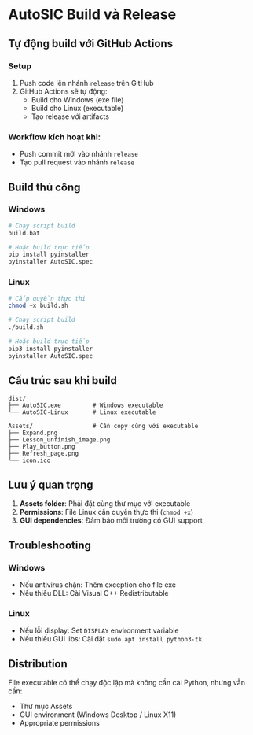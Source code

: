 # AutoSIC Build và Release

## Tự động build với GitHub Actions

### Setup
1. Push code lên nhánh `release` trên GitHub
2. GitHub Actions sẽ tự động:
   - Build cho Windows (exe file)
   - Build cho Linux (executable)
   - Tạo release với artifacts

### Workflow kích hoạt khi:
- Push commit mới vào nhánh `release`
- Tạo pull request vào nhánh `release`

## Build thủ công

### Windows
```bash
# Chạy script build
build.bat

# Hoặc build trực tiếp
pip install pyinstaller
pyinstaller AutoSIC.spec
```

### Linux
```bash
# Cấp quyền thực thi
chmod +x build.sh

# Chạy script build
./build.sh

# Hoặc build trực tiếp
pip3 install pyinstaller
pyinstaller AutoSIC.spec
```

## Cấu trúc sau khi build

```
dist/
├── AutoSIC.exe         # Windows executable
└── AutoSIC-Linux       # Linux executable

Assets/                 # Cần copy cùng với executable
├── Expand.png
├── Lesson_unfinish_image.png
├── Play_button.png
├── Refresh_page.png
└── icon.ico
```

## Lưu ý quan trọng

1. **Assets folder**: Phải đặt cùng thư mục với executable
2. **Permissions**: File Linux cần quyền thực thi (`chmod +x`)
3. **GUI dependencies**: Đảm bảo môi trường có GUI support

## Troubleshooting

### Windows
- Nếu antivirus chặn: Thêm exception cho file exe
- Nếu thiếu DLL: Cài Visual C++ Redistributable

### Linux
- Nếu lỗi display: Set `DISPLAY` environment variable
- Nếu thiếu GUI libs: Cài đặt `sudo apt install python3-tk`

## Distribution

File executable có thể chạy độc lập mà không cần cài Python, nhưng vẫn cần:
- Thư mục Assets
- GUI environment (Windows Desktop / Linux X11)
- Appropriate permissions
